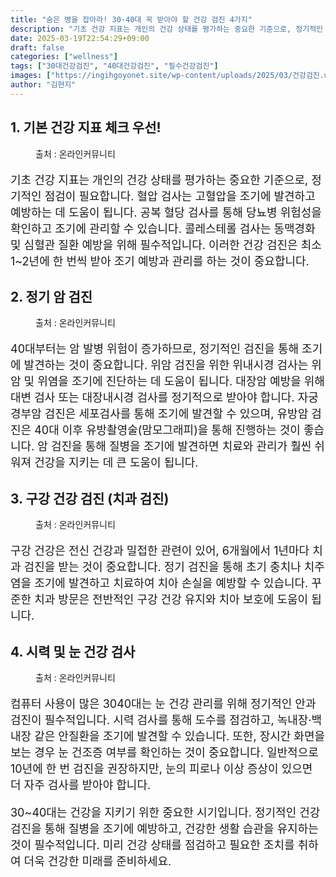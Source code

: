 ```yaml
---
title: "숨은 병을 잡아라! 30·40대 꼭 받아야 할 건강 검진 4가지"
description: "기초 건강 지표는 개인의 건강 상태를 평가하는 중요한 기준으로, 정기적인 점검이 필요합니다. 혈압 검사는 고혈압을 조기에 발견하고 예방하는 데 도움이 됩니다. 공복 혈당 검사를 통해 당뇨병 위험성을 확인하고 조기에 관리할 수 있습니다. 콜레스테롤 검사는 동맥경화 및 심"
date: 2025-03-19T22:54:29+09:00
draft: false
categories: ["wellness"]
tags: ["30대건강검진", "40대건강검진", "필수건강검진"]
images: ["https://ingihgoyonet.site/wp-content/uploads/2025/03/건강검진.webp", "https://ingihgoyonet.site/wp-content/uploads/2025/03/암검사.jpg", "https://ingihgoyonet.site/wp-content/uploads/2025/03/구강검진.jpg", "https://ingihgoyonet.site/wp-content/uploads/2025/03/시력검사-2.jpg"]
author: "김현지"
---
```


<h2 >1. 기본 건강 지표 체크 우선!</h2> <figure ><img src="https://ingihgoyonet.site/wp-content/uploads/2025/03/건강검진.webp" alt="" style="aspect-ratio:16/9;object-fit:cover"/><figcaption >출처 : 온라인커뮤니티</figcaption></figure> <p style="font-size:18px">기초 건강 지표는 개인의 건강 상태를 평가하는 중요한 기준으로, 정기적인 점검이 필요합니다. 혈압 검사는 고혈압을 조기에 발견하고 예방하는 데 도움이 됩니다. 공복 혈당 검사를 통해 당뇨병 위험성을 확인하고 조기에 관리할 수 있습니다. 콜레스테롤 검사는 동맥경화 및 심혈관 질환 예방을 위해 필수적입니다. 이러한 건강 검진은 최소 1~2년에 한 번씩 받아 조기 예방과 관리를 하는 것이 중요합니다.</p> <h2 >2. 정기 암 검진</h2> <figure ><img src="https://ingihgoyonet.site/wp-content/uploads/2025/03/암검사.jpg" alt="" style="aspect-ratio:16/9;object-fit:cover"/><figcaption >출처 : 온라인커뮤니티</figcaption></figure> <p style="font-size:18px">40대부터는 암 발병 위험이 증가하므로, 정기적인 검진을 통해 조기에 발견하는 것이 중요합니다. 위암 검진을 위한 위내시경 검사는 위암 및 위염을 조기에 진단하는 데 도움이 됩니다. 대장암 예방을 위해 대변 검사 또는 대장내시경 검사를 정기적으로 받아야 합니다. 자궁경부암 검진은 세포검사를 통해 조기에 발견할 수 있으며, 유방암 검진은 40대 이후 유방촬영술(맘모그래피)을 통해 진행하는 것이 좋습니다. 암 검진을 통해 질병을 조기에 발견하면 치료와 관리가 훨씬 쉬워져 건강을 지키는 데 큰 도움이 됩니다.</p> <h2 >3. 구강 건강 검진 (치과 검진)</h2> <figure ><img src="https://ingihgoyonet.site/wp-content/uploads/2025/03/구강검진.jpg" alt="" style="aspect-ratio:16/9;object-fit:cover"/><figcaption >출처 : 온라인커뮤니티</figcaption></figure> <p style="font-size:18px">구강 건강은 전신 건강과 밀접한 관련이 있어, 6개월에서 1년마다 치과 검진을 받는 것이 중요합니다. 정기 검진을 통해 초기 충치나 치주염을 조기에 발견하고 치료하여 치아 손실을 예방할 수 있습니다. 꾸준한 치과 방문은 전반적인 구강 건강 유지와 치아 보호에 도움이 됩니다.</p> <h2 >4. 시력 및 눈 건강 검사</h2> <figure ><img src="https://ingihgoyonet.site/wp-content/uploads/2025/03/시력검사-2.jpg" alt="" style="aspect-ratio:16/9;object-fit:cover"/><figcaption >출처 : 온라인커뮤니티</figcaption></figure> <p style="font-size:18px">컴퓨터 사용이 많은 3040대는 눈 건강 관리를 위해 정기적인 안과 검진이 필수적입니다. 시력 검사를 통해 도수를 점검하고, 녹내장·백내장 같은 안질환을 조기에 발견할 수 있습니다. 또한, 장시간 화면을 보는 경우 눈 건조증 여부를 확인하는 것이 중요합니다. 일반적으로 10년에 한 번 검진을 권장하지만, 눈의 피로나 이상 증상이 있으면 더 자주 검사를 받아야 합니다.</p> <p style="font-size:18px">30~40대는 건강을 지키기 위한 중요한 시기입니다. 정기적인 건강 검진을 통해 질병을 조기에 예방하고, 건강한 생활 습관을 유지하는 것이 필수적입니다. 미리 건강 상태를 점검하고 필요한 조치를 취하여 더욱 건강한 미래를 준비하세요.</p>